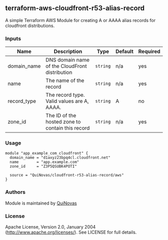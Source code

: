 ## terraform-aws-cloudfront-r53-alias-record
A simple Terraform AWS Module for creating A or AAAA alias records for cloudfront distributions.

### Inputs

| Name | Description | Type | Default | Required |
|------|-------------|------|---------|--------|
| domain\_name | DNS domain name of the CloudFront distribution | `string` | n/a | yes |
| name | The name of the record | `string` | n/a | yes |
| record\_type | The record type. Valid values are A, AAAA. | `string` | A | no |
| zone\_id | The ID of the hosted zone to contain this record | `string` | n/a | yes |

### Usage
```
module "app_example_com_cloudfront" {
  domain_name = "d1axyz23bpq4cl.cloudfront.net"
  name        = "app.example.com"
  zone_id     = "Z3P5QSUBK4POTI"

  source = "QuiNovas/cloudfront-r53-alias-record/aws"
}

```

### Authors

Module is maintained by [QuiNovas](https://github.com/QuiNovas)

### License

Apache License, Version 2.0, January 2004 (http://www.apache.org/licenses/). See LICENSE for full details.